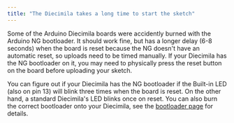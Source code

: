 ```yaml
---
title: "The Diecimila takes a long time to start the sketch"
---
```


Some of the Arduino Diecimila boards were accidently burned with the Arduino NG bootloader. It should work fine, but has a longer delay (6-8 seconds) when the board is reset because the NG doesn't have an automatic reset, so uploads need to be timed manually. If your Diecimila has the NG bootloader on it, you may need to physically press the reset button on the board before uploading your sketch.

You can figure out if your Diecimila has the NG bootloader if the Built-in LED (also on pin 13) will blink three times when the board is reset. On the other hand, a standard Diecimila's LED blinks once on reset. You can also burn the correct bootloader onto your Diecimila, see the [bootloader page](https://www.arduino.cc/en/Hacking/Bootloader) for details.
